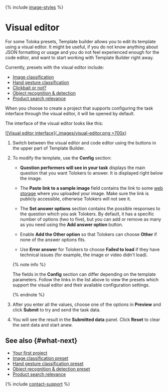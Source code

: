 {% include [image-styles](../../_includes/image-styles.md) %}

# Visual editor

For some Toloka presets, Template builder allows you to edit its template using a visual editor. It might be useful, if you do not know anything about JSON formatting or usage and you do not feel experienced enough for the code editor, and want to start working with Template Builder right away.

Currently, presets with the visual editor include:

- [Image classification](https://platform.toloka.ai/requester/new/project?templateId=image_classification)
- [Hand gesture classification](https://platform.toloka.ai/requester/new/project?templateId=videoModeration)
- [Clickbait or not?](https://platform.toloka.ai/requester/new/project?templateId=checkbox_dynamic)
- [Object recognition & detection](https://platform.toloka.ai/requester/new/project?templateId=polygon)
- [Product search relevance](https://platform.toloka.ai/requester/new/project?templateId=categorize)

When you choose to create a project that supports configuring the task interface through the visual editor, it will be opened by default.

The interface of the visual editor looks like this:

[![Visual editor interface](_images/visual-editor.png =700x)](_images/visual-editor.png)

1. Switch between the visual editor and code editor using the buttons in the upper part of Template Builder.

1. To modify the template, use the **Config** section:

    - **Question performers will see in your task** displays the main question that you want Tolokers to answer. It is displayed right below the image.

    - The **Paste link to a sample image** field contains the link to some [web storage](https://toloka.ai/docs/guide/concepts/cloud-storage.html) where you uploaded your image. Make sure the link is publicly accessible, otherwise Tolokers will not see it.

    - The **Set answer options** section contains the possible responses to the question which you ask Tolokers. By default, it has a specific number of options (two to five), but you can add or remove as many as you need using the **Add answer option** button.

    - Enable **Add the Other option** so that Tolokers can choose **Other** if none of the answer options fits.

    - Use **Error answer** for Tolokers to choose **Failed to load** if they have technical issues (for example, the image or video didn't load).

    {% note info %}

    The fields in the **Config** section can differ depending on the template parameters. Follow the links in the list above to view the presets which support the visual editor and their available configuration settings.

    {% endnote %}

1. After you enter all the values, choose one of the options in **Preview** and click **Submit** to try and send the task data.

1. You will see the result in the **Submitted data** panel. Click **Reset** to clear the sent data and start anew.

## See also {#what-next}

- [Your first project](https://toloka.ai/docs/guide/concepts/first-project.html)
- [Image classification preset](templates/image-classification.md)
- [Hand gesture classification preset](templates/video-moderation.md)
- [Object recognition & detection preset](templates/object-recognition.md)
- [Product search relevance](templates/product-search-relevance.md)

{% include [contact-support](_includes/contact-support.md) %}